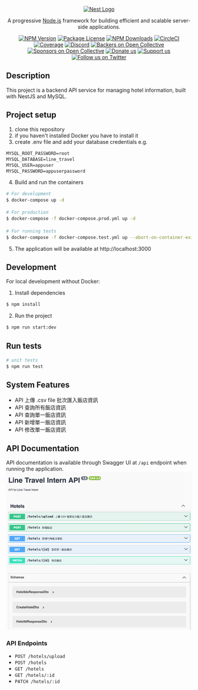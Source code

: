 <p align="center">
  <a href="http://nestjs.com/" target="blank"><img src="https://nestjs.com/img/logo-small.svg" width="120" alt="Nest Logo" /></a>
</p>

[circleci-image]: https://img.shields.io/circleci/build/github/nestjs/nest/master?token=abc123def456
[circleci-url]: https://circleci.com/gh/nestjs/nest

  <p align="center">A progressive <a href="http://nodejs.org" target="_blank">Node.js</a> framework for building efficient and scalable server-side applications.</p>
    <p align="center">
<a href="https://www.npmjs.com/~nestjscore" target="_blank"><img src="https://img.shields.io/npm/v/@nestjs/core.svg" alt="NPM Version" /></a>
<a href="https://www.npmjs.com/~nestjscore" target="_blank"><img src="https://img.shields.io/npm/l/@nestjs/core.svg" alt="Package License" /></a>
<a href="https://www.npmjs.com/~nestjscore" target="_blank"><img src="https://img.shields.io/npm/dm/@nestjs/common.svg" alt="NPM Downloads" /></a>
<a href="https://circleci.com/gh/nestjs/nest" target="_blank"><img src="https://img.shields.io/circleci/build/github/nestjs/nest/master" alt="CircleCI" /></a>
<a href="https://coveralls.io/github/nestjs/nest?branch=master" target="_blank"><img src="https://coveralls.io/repos/github/nestjs/nest/badge.svg?branch=master#9" alt="Coverage" /></a>
<a href="https://discord.gg/G7Qnnhy" target="_blank"><img src="https://img.shields.io/badge/discord-online-brightgreen.svg" alt="Discord"/></a>
<a href="https://opencollective.com/nest#backer" target="_blank"><img src="https://opencollective.com/nest/backers/badge.svg" alt="Backers on Open Collective" /></a>
<a href="https://opencollective.com/nest#sponsor" target="_blank"><img src="https://opencollective.com/nest/sponsors/badge.svg" alt="Sponsors on Open Collective" /></a>
  <a href="https://paypal.me/kamilmysliwiec" target="_blank"><img src="https://img.shields.io/badge/Donate-PayPal-ff3f59.svg" alt="Donate us"/></a>
    <a href="https://opencollective.com/nest#sponsor"  target="_blank"><img src="https://img.shields.io/badge/Support%20us-Open%20Collective-41B883.svg" alt="Support us"></a>
  <a href="https://twitter.com/nestframework" target="_blank"><img src="https://img.shields.io/twitter/follow/nestframework.svg?style=social&label=Follow" alt="Follow us on Twitter"></a>
</p>
  <!--[![Backers on Open Collective](https://opencollective.com/nest/backers/badge.svg)](https://opencollective.com/nest#backer)
  [![Sponsors on Open Collective](https://opencollective.com/nest/sponsors/badge.svg)](https://opencollective.com/nest#sponsor)-->

## Description

This project is a backend API service for managing hotel information, built with NestJS and MySQL.


## Project setup

1. clone this repository
2. if you haven't installed Docker you have to install it
3. create .env file and add your database credentials
  e.g.
  ```env
  MYSQL_ROOT_PASSWORD=root
  MYSQL_DATABASE=line_travel
  MYSQL_USER=appuser
  MYSQL_PASSWORD=appuserpassword
  ```
4. Build and run the containers
  ```bash
  # For development
  $ docker-compose up -d
  
  # For production
  $ docker-compose -f docker-compose.prod.yml up -d
  
  # For running tests
  $ docker-compose -f docker-compose.test.yml up --abort-on-container-exit
  ```
5. The application will be available at http://localhost:3000

## Development

For local development without Docker:

1. Install dependencies
  ```bash
  $ npm install
  ```

2. Run the project
  ```bash
  $ npm run start:dev
  ```

## Run tests

```bash
# unit tests
$ npm run test
```

## System Features

- API 上傳 .csv file 批次匯入飯店資訊
- API 查詢所有飯店資訊
- API 查詢單一飯店資訊
- API 新增單一飯店資訊
- API 修改單一飯店資訊

## API Documentation
API documentation is available through Swagger UI at `/api` endpoint when running the application.
![API Screenshot](./api-screenshot.png)

### API Endpoints
- `POST /hotels/upload`
- `POST /hotels`
- `GET /hotels`
- `GET /hotels/:id`
- `PATCH /hotels/:id`